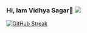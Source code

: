 ### Hi, Iam Vidhya Sagar👋                                                                                                ![](https://visitor-badge.laobi.icu/badge?page_id=vidhyasagar12.vidhyasagar12)

<!--
**vidhyasagar12/vidhyasagar12** is a ✨ _special_ ✨ repository because its `README.md` (this file) appears on your GitHub profile.

Here are some ideas to get you started:

- 🔭 I’m currently working on ...
- 🌱 I’m currently learning ...
- 👯 I’m looking to collaborate on ...
- 🤔 I’m looking for help with ...
- 💬 Ask me about ...
- 📫 How to reach me: ...
- 😄 Pronouns: ...
- ⚡ Fun fact: ...
-->
[![GitHub Streak](https://streak-stats.demolab.com/?user=vidhyasagar12)](https://git.io/streak-stats)

